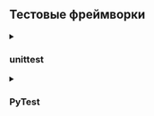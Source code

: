 ## Тестовые фреймворки

<details><summary><h3>unittest</h3></summary>

Общее правило для всех фреймворков: название тестового метода должно начинаться со слова **"test_"**.  Дальше может идти любой текст, который является уникальным названием для теста:
```python
def test_name_for_your_test():
```
Для unittest существуют собственные дополнительные правила:
- Тесты обязательно должны находиться в специальном тестовом классе.
- Вместо assert должны использоваться специальные assertion методы.
```python
# 1. Импортируем unittest в файл
# 2. Создаем класс, который должен наследоваться от класса TestCase
# 3. Создаем тестовые методы, добавляем ссылку на экземпляр класса self в качестве первого аргумента функции
# 4. Вместо assert используем self.assertEqual()
# 5. Строка запуска программы: unittest.main()
# 6. Запуск: python test_abs_project.py
  
import unittest

class TestAbs(unittest.TestCase):
    def test_abs1(self):
        self.assertEqual(abs(-42), 42, "Should be absolute value of a number")
        
    def test_abs2(self):
        self.assertEqual(abs(-42), -42, "Should be absolute value of a number")
        
if __name__ == "__main__":
    unittest.main()
```
```python
# Было запущено два теста, один тест выполнился с ошибкой. Место ошибки и пояснение к ней отображаются в логе.

.F

======================================================================

FAIL: test_abs2 (__main__.TestAbs)

----------------------------------------------------------------------

Traceback (most recent call last):

  File "test_abs_project.py", line 9, in test_abs2

    self.assertEqual(abs(-42), -42, "Should be absolute value of a number")

AssertionError: Should be absolute value of a number

----------------------------------------------------------------------

Ran 2 tests in 0.000s

FAILED (failures=1)
```  
</details>

<details><summary><h3>PyTest</h3></summary>

<details><summary><h4>Тестирование с помощью PyTest</h4></summary>  

### Установка и запуск
  
Для начала работы с PyTest требуется установить его пакет в виртуальное окружение: `pip install pytest`

Запуск тестов с помощью PyTest: `pytest test_abs_project.py`

### Фиксация пакетов в requirements.txt 

Сохранить все версии пакетов: `pip freeze > requirements.txt`
  
Установить все пакеты из requirements.txt: `pip install -r requirements.txt`
  
### Правила запуска тестов
  
Правила по которым тест-раннер собирает тесты для запуска:

- если мы не передали никакого аргумента в команду, а написали просто `pytest`, тест-раннер начнёт поиск в текущей директории
- как аргумент можно передать файл, путь к директории или любую комбинацию директорий и файлов, например: 
```python
# найти все тесты в директории scripts/selenium_scripts
pytest scripts/selenium_scripts

# найти и выполнить все тесты в файле  
pytest test_user_interface.py

# найти тест с именем test_register_new_user_parametrized в указанном файле в указанной директории и выполнить  
pytest scripts/drafts.py::test_register_new_user_parametrized
```
- дальше происходит рекурсивный поиск: PyTest обойдет все вложенные директории
- во всех директориях PyTest ищет файлы, которые удовлетворяют правилу  **test_*.py** или ***_test.py** (начинаются на **test_** или заканчиваются **_test** и имеют расширение **.py**)
- внутри всех этих файлов находит тестовые функции по следующему правилу:
  - все тесты, название которых начинается с **test**, которые находятся вне классов
  - все тесты, название которых начинается с **test** внутри классов, имя которых начинается с **Test** (и без метода \_\_init\_\_ внутри класса)  

### PyTest - отчёты

В PyTest-отчёте упавший тест выделяется красным шрифтом. Для вывода дополнительной информации со списком тестов и статусом их прохождения используется параметр `-v`, для того, чтобы увидеть текст, который выводится командой print() `-s`.

><details><summary><b>Пример отчёта с параметром -v</b></summary>
><img src="https://ucarecdn.com/6a53144b-e083-410f-92ef-404511fc6c07/" style="height: 420px; width:1103px;"/>  
></details>

### PyTest - как пишут тесты
  
PyTest не требует написания дополнительных специфических конструкций в тестах, как того требует unittest. Также, PyTest может запускать тесты, написанные в unittest-стиле.
  
><details><summary><b>Пример простого кода</b></summary>
>
>```python
>def test_abs1():
>    assert abs(-42) == 42, "Should be absolute value of a number"
>
>def test_abs2():
>    assert abs(-42) == -42, "Should be absolute value of a number"  
>```
></details>  

### PyTest - проверка ожидаемого результата (assert)

В PyTest используется стандартный **assert** метод из языка Python для проверки ожидаемого результата.

```python
assert a == b, "Значения разные"
  
assert user_is_authorised(), "User is guest"  
```  
С помощью **assert** можно проверять любую конструкцию, которая возвращает **True/False**. Это может быть проверка равенства, неравенства, содержания подстроки в строке или любая другая вспомогательная функция, которую можно описать самостоятельно. 

Если нужно проверить, что тест вызывает ожидаемое исключение, можно использовать конструкцию **with pytest.raises()**.

><details><summary><b>Например, можно проверить, что на странице сайта не должен отображаться какой-то элемент</b></summary>
>
>```python
>import pytest
>
>from selenium import webdriver
>from selenium.webdriver.common.by import By
>from selenium.common.exceptions import NoSuchElementException
>
>
>def test_exception1():
>    try:
>        browser = webdriver.Chrome()
>        browser.get("http://selenium1py.pythonanywhere.com/")
>        with pytest.raises(NoSuchElementException):
>            browser.find_element(By.CSS_SELECTOR, "button.btn")
>            pytest.fail("Не должно быть кнопки Отправить")
>    finally: 
>        browser.quit()
>
>def test_exception2():
>    try:
>        browser = webdriver.Chrome()
>        browser.get("http://selenium1py.pythonanywhere.com/")
>        with pytest.raises(NoSuchElementException):
>            browser.find_element(By.CSS_SELECTOR, "no_such_button.btn")
>            pytest.fail("Не должно быть кнопки Отправить")
>    finally: 
>        browser.quit()
>```  
>В первом тесте элемент будет найден, поэтому ошибка **NoSuchElementException**, которую ожидает контекстный менеджер pytest.raises, не возникнет, и тест упадёт.
>```python
>test_3_3_9_pytest_raises.py:8 (test_exception1)
>E   Failed: Не должно быть кнопки Отправить
>```  
>Во втором тесте, как мы и ожидали, кнопка не будет найдена, и тест пройдет.
></details>  
</details>

<details><summary><h4>Использование фикстур в PyTest</h4></summary>

### Классические фикстуры (fixtures)
  
Фикстуры в контексте PyTest - это вспомогательные функции для тестов, которые не являются частью тестового сценария.

Фикстуры можно использовать для разных целей: для подключения к базе данных, с которой работают тесты, создания тестовых файлов или подготовки данных в текущем окружении с помощью API-методов. Одно из распространенных применений фикстур - это подготовка тестового окружения и очистка тестового окружения и данных после завершения теста. 

Классический способ работы с фикстурами - создание **setup** и **teardown** методов в файле с тестами.

Фикстуры можно создавать для модулей, классов и отдельных функций. 
  
><details><summary><b>Фикстура для инициализации браузера</b></summary>
>  
>```python
># Вынесем инициализацию и закрытие браузера в фикстуры, чтобы не писать этот код для каждого теста.
># Реализуем автоматическое закрытие браузера по окончанию тестов.
># Будем сразу объединять наши тесты в тест-сьюты, роль тест-сьюта будут играть классы, в которых мы будем хранить наши тесты.
># Рассмотрим два примера: создание экземпляра браузера и его закрытие только один раз для всех тестов первого тест-сьюта и создание браузера для каждого теста во втором тест-сьюте.
>
>from selenium import webdriver
>from selenium.webdriver.common.by import By
>link = "http://selenium1py.pythonanywhere.com/"
>
>
>class TestMainPage1():
>
>    @classmethod
>    def setup_class(self):
>        print("\nstart browser for test suite..")
>        self.browser = webdriver.Chrome()
>
>    @classmethod
>    def teardown_class(self):
>        print("quit browser for test suite..")
>        self.browser.quit()
>
>    def test_guest_should_see_login_link(self):
>        self.browser.get(link)
>        self.browser.find_element(By.CSS_SELECTOR, "#login_link")
>
>    def test_guest_should_see_basket_link_on_the_main_page(self):
>        self.browser.get(link)
>        self.browser.find_element(By.CSS_SELECTOR, ".basket-mini .btn-group > a")
>
>
>class TestMainPage2():
>
>    def setup_method(self):
>        print("start browser for test..")
>        self.browser = webdriver.Chrome()
>
>    def teardown_method(self):
>        print("quit browser for test..")
>        self.browser.quit()
>
>    def test_guest_should_see_login_link(self):
>        self.browser.get(link)
>        self.browser.find_element(By.CSS_SELECTOR, "#login_link")
>
>    def test_guest_should_see_basket_link_on_the_main_page(self):
>        self.browser.get(link)
>        self.browser.find_element(By.CSS_SELECTOR, ".basket-mini .btn-group > a")
>```
>
>Вывод в консоли:
><img src="https://ucarecdn.com/e4d862f8-8d75-4a59-9387-f967790f8d09/" style="height: 474px; width:984px;"/> 
>В первом тест-сьюте браузер запустился один раз, а во втором - два раза.
>
>Данные и кэш, оставшиеся от запуска предыдущего теста, могут влиять на результаты выполнения следующего теста, поэтому лучше всего запускать отдельный браузер для каждого теста, чтобы тесты были стабильнее. К тому же если вдруг браузер зависнет в одном тесте, то другие тесты не пострадают, если они запускаются каждый в собственном браузере.  

### Фикстуры, возвращающие значение
  
Фикстуры могут возвращать значение, которое затем можно использовать в тестах. Можно создадать фикстуру **browser**, которая будет создавать объект WebDriver. Этот объект будет использоваться в тестах для взаимодействия с браузером. Для этого нужно написать метод **browser** и указать, что он является фикстурой с помощью декоратора **@pytest.fixture**. После этого можно вызывать фикстуру в тестах, передав ее как параметр. По умолчанию фикстура будет создаваться для каждого тестового метода, то есть для каждого теста запустится свой экземпляр браузера.  
  
><details><summary><b>Пример кода</b></summary>
>  
>```python
>import pytest
>from selenium import webdriver
>from selenium.webdriver.common.by import By
>
>link = "http://selenium1py.pythonanywhere.com/"
>
>
>@pytest.fixture
>def browser():
>    print("\nstart browser for test..")
>    browser = webdriver.Chrome()
>    return browser
>
>
>class TestMainPage1():
>    # вызываем фикстуру в тесте, передав ее как параметр
>    def test_guest_should_see_login_link(self, browser):
>        browser.get(link)
>        browser.find_element(By.CSS_SELECTOR, "#login_link")
>
>    def test_guest_should_see_basket_link_on_the_main_page(self, browser):
>        browser.get(link)
>        browser.find_element(By.CSS_SELECTOR, ".basket-mini .btn-group > a")
>```
  
### Финализаторы — закрытие браузера
  
Финализаторы позволяют явно закрывать браузеры, после каждого теста. Один из вариантов финализатора — использование ключевого слова **yield**. После завершения теста, который вызывал фикстуру, выполнение фикстуры продолжится со строки, следующей за строкой со словом **yield**.
    
```python
@pytest.fixture
def browser():
    print("\nstart browser for test..")
    browser = webdriver.Chrome()
    yield browser
    # этот код выполнится после завершения теста
    print("\nquit browser..")
    browser.quit()
```  
 
### Область видимости scope
  
Для фикстур можно задавать область покрытия фикстур. Допустимые значения: **"function"**, **"class"**, **"module"**, **"session"**. Соответственно, фикстура будет вызываться один раз для тестового метода, один раз для класса, один раз для модуля или один раз для всех тестов, запущенных в данной сессии. 
  
```python
@pytest.fixture(scope="class")  
```  
  
### Автоиспользование фикстур
  
При описании фикстуры можно указать дополнительный параметр **autouse=True**, который укажет, что фикстуру нужно запустить для каждого теста даже без явного вызова.  
  
><details><summary><b>Пример кода</b></summary>
>  
>```python
>import pytest
>from selenium import webdriver
>from selenium.webdriver.common.by import By
>
>link = "http://selenium1py.pythonanywhere.com/"
>
>
>@pytest.fixture
>def browser():
>    print("\nstart browser for test..")
>    browser = webdriver.Chrome()
>    yield browser
>    print("\nquit browser..")
>    browser.quit()
>
>@pytest.fixture(autouse=True)
>def prepare_data():
>    print()
>    print("preparing some critical data for every test")
>
>
>class TestMainPage1():
>    def test_guest_should_see_login_link(self, browser):
>        # не передаём как параметр фикстуру prepare_data, но она все равно выполняется
>        browser.get(link)
>        browser.find_element(By.CSS_SELECTOR, "#login_link")
>
>    def test_guest_should_see_basket_link_on_the_main_page(self, browser):
>        browser.get(link)
>        browser.find_element(By.CSS_SELECTOR, ".basket-mini .btn-group > a")
>```  
  
</details>  

<details><summary><h4>PyTest - маркировка</h4></summary>
  
Для выборочного запуска тестов в PyTest используется маркировка тестов или **метки (marks)**. Для маркировки теста нужно написать декоратор вида **@pytest.mark.mark_name**, где **mark_name** — произвольная строка.
  
><details><summary><b>Разделить тесты на smoke и regression</b></summary>
>  
>```python
>import pytest
>from selenium import webdriver
>from selenium.webdriver.common.by import By
>
>link = "http://selenium1py.pythonanywhere.com/"
>
>
>@pytest.fixture(scope="function")
>def browser():
>    print("\nstart browser for test..")
>    browser = webdriver.Chrome()
>    yield browser
>    print("\nquit browser..")
>    browser.quit()
>
>
>class TestMainPage1():
>
>    @pytest.mark.smoke
>    def test_guest_should_see_login_link(self, browser):
>        browser.get(link)
>        browser.find_element(By.CSS_SELECTOR, "#login_link")
>
>    @pytest.mark.regression
>    def test_guest_should_see_basket_link_on_the_main_page(self, browser):
>        browser.get(link)
>        browser.find_element(By.CSS_SELECTOR, ".basket-mini .btn-group > a")
>```
  
Чтобы запустить тест с нужной маркировкой, нужно передать в командной строке параметр **-m** и нужную метку: `pytest -s -v -m smoke test_fixture.py`
  
Для регистрации меток нужно создать файл **pytest.ini** в корневой директории проекта и добавьте в файл следующие строки:
```python
[pytest]
markers =
    smoke: marker for smoke tests
    regression: marker for regression tests
```  
Текст после знака ":" является поясняющим - его можно не писать.  
  
Чтобы запустить все тесты, не имеющие заданную маркировку, можно использовать **инверсию**. Для запуска всех тестов, не отмеченных как smoke, нужно выполнить команду:
```python
pytest -s -v -m "not smoke" test_fixture.py
```  

Для запуска тестов с разными метками можно использовать логическое ИЛИ. Запустить smoke и regression-тесты:
```python
pytest -s -v -m "smoke or regression" test_fixture.py  
```  
  
### Пропуск тестов
  
В PyTest есть стандартные метки, которые позволяют пропустить тест при сборе тестов для запуска (то есть не запускать тест) или запустить, но отметить особенным статусом тот тест, который ожидаемо упадёт из-за наличия бага, чтобы он не влиял на результаты прогона всех тестов. Эти метки не требуют дополнительного объявления в pytest.ini. Чтобы пропустить тест, его отмечают в коде как **@pytest.mark.skip**.

### XFail: помечать тест как ожидаемо падающий

При добавлении маркировки **@pytest.mark.xfail** для падающего теста, результат прогона будет показан как успешный, а отмеченный тест будет помечен как **xfail**.  Когда тест будет проходить, он будет отмечен как **XPASS** ("unexpectedly passing" — неожиданно проходит). После этого маркировку **xfail** для теста можно удалить. К маркировке **xfail** можно добавлять параметр **reason**. Чтобы увидеть это сообщение в консоли, при запуске нужно добавлять параметр pytest **-rx**: `pytest -rx -v test_fixture.py`. Чтобы получить подробную информацию по XPASS-тестам можно добавить параметр X: `pytest -rX -v test_fixture.py`

